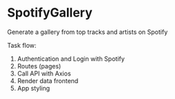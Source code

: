 # SpotifyGallery
Generate a gallery from top tracks and artists on Spotify

Task flow:

1. Authentication and Login with Spotify
2. Routes (pages)
3. Call API with Axios
4. Render data frontend
5. App styling 
